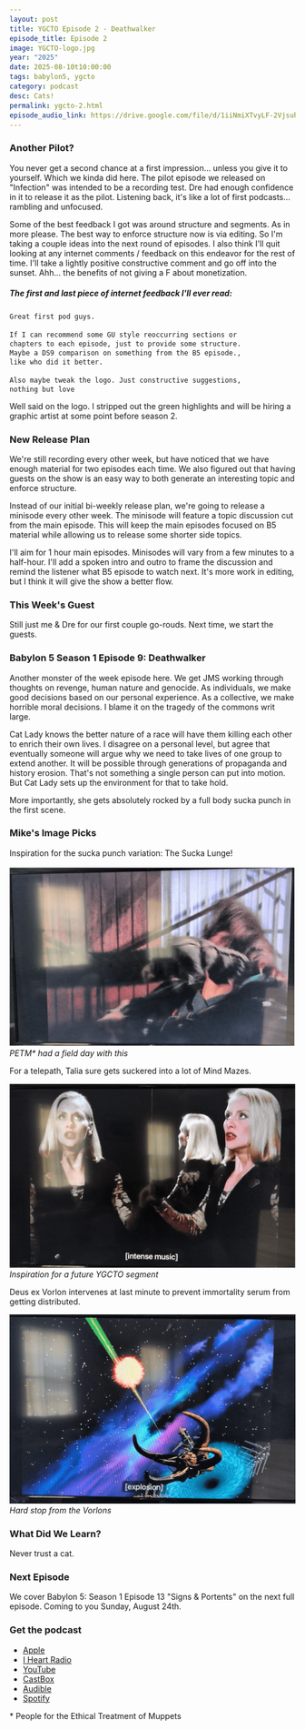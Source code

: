 ```yaml
---
layout: post
title: YGCTO Episode 2 - Deathwalker
episode_title: Episode 2
image: YGCTO-logo.jpg
year: "2025"
date: 2025-08-10t10:00:00
tags: babylon5, ygcto
category: podcast
desc: Cats!
permalink: ygcto-2.html
episode_audio_link: https://drive.google.com/file/d/1iiNmiXTvyLF-2VjsuhaRKVLbmdvjbzzt/view?usp=sharing
---
```


### Another Pilot?

You never get a second chance at a first impression... unless you give it to yourself. Which we kinda did here. The pilot episode we released on "Infection" was intended to be a recording test. Dre had enough confidence in it to release it as the pilot. Listening back, it's like a lot of first podcasts... rambling and unfocused.

Some of the best feedback I got was around structure and segments. As in more please. The best way to enforce structure now is via editing. So I'm taking a couple ideas into the next round of episodes. I also think I'll quit looking at any internet comments / feedback on this endeavor for the rest of time. I'll take a lightly positive constructive comment and go off into the sunset. Ahh... the benefits of not giving a F about monetization.

##### The first and last piece of internet feedback I'll ever read:

```
Great first pod guys.

If I can recommend some GU style reoccurring sections or
chapters to each episode, just to provide some structure.
Maybe a DS9 comparison on something from the B5 episode.,
like who did it better.

Also maybe tweak the logo. Just constructive suggestions,
nothing but love
```

Well said on the logo. I stripped out the green highlights and will be hiring a graphic artist at some point before season 2.

### New Release Plan

We're still recording every other week, but have noticed that we have enough material for two episodes each time. We also figured out that having guests on the show is an easy way to both generate an interesting topic and enforce structure.

Instead of our initial bi-weekly release plan, we're going to release a minisode every other week. The minisode will feature a topic discussion cut from the main episode. This will keep the main episodes focused on B5 material while allowing us to release some shorter side topics.

I'll aim for 1 hour main episodes. Minisodes will vary from a few minutes to a half-hour. I'll add a spoken intro and outro to frame the discussion and remind the listener what B5 episode to watch next. It's more work in editing, but I think it will give the show a better flow.

### This Week's Guest

Still just me & Dre for our first couple go-rouds. Next time, we start the guests.

### Babylon 5 Season 1 Episode 9: Deathwalker

Another monster of the week episode here. We get JMS working through thoughts on revenge, human nature and genocide. As individuals, we make good decisions based on our personal experience. As a collective, we make horrible moral decisions. I blame it on the tragedy of the commons writ large.

Cat Lady knows the better nature of a race will have them killing each other to enrich their own lives. I disagree on a personal level, but agree that eventually someone will argue why we need to take lives of one group to extend another. It will be possible through generations of propaganda and history erosion. That's not something a single person can put into motion. But Cat Lady sets up the environment for that to take hold.

More importantly, she gets absolutely rocked by a full body sucka punch in the first scene.

### Mike's Image Picks

Inspiration for the sucka punch variation: The Sucka Lunge!

<div class="image-plus-caption">
<img src="/ms_assets/images/bab5/ep2/01-sucka-lunge.png" alt="I am so not a cat person">
<em>PETM* had a field day with this</em>
</div>

For a telepath, Talia sure gets suckered into a lot of Mind Mazes.

<div class="image-plus-caption">
<img src="/ms_assets/images/bab5/ep2/02-mind-maze.png" alt="Talia can you hear me?">
<em>Inspiration for a future YGCTO segment</em>
</div>

Deus ex Vorlon intervenes at last minute to prevent immortality serum from getting distributed.

<div class="image-plus-caption">
<img src="/ms_assets/images/bab5/ep2/03-vorlon-punch.png" alt="Mollusk In Space!">
<em>Hard stop from the Vorlons</em>
</div>

### What Did We Learn?

Never trust a cat.

### Next Episode

We cover Babylon 5: Season 1 Episode 13 "Signs & Portents" on the next full episode. Coming to you Sunday, August 24th.

### Get the podcast

- <a href="https://podcasts.apple.com/us/podcast/you-gotta-check-this-out/id1827840063" target="_blank">Apple</a>
- <a href="https://www.iheart.com/podcast/269-you-gotta-check-this-out-286870826/" target="_blank">I Heart Radio</a>
- <a href="https://www.youtube.com/watch?v=tJklo8C_wLk&list=PL5N0kOYu7gH4ttYHJz4vlQNiwhAcNDIYe" target="_blank">YouTube</a>
- <a href="https://castbox.fm/channel/You-Gotta-Check-This-Out!-id6684593?country=us" target="_blank">CastBox</a>
- <a href="https://www.audible.com/podcast/ITEM_NAME/B0FHZD3TV9?qid=1753047101&sr=1-1&ref_pageloadid=not_applicable&pf_rd_p=83218cca-c308-412f-bfcf-90198b687a2f&pf_rd_r=1Y22648K70VFN579SFNF&plink=MgJUQtEbuvASs5gh&pageLoadId=CkYrwLMhoqxJDaDb&creativeId=0d6f6720-f41c-457e-a42b-8c8dceb62f2c&ref=a_search_c3_lProduct_1_1" target="_blank">Audible</a>
- <a href="https://open.spotify.com/show/4IQrAJ74XC2gd70U9OG1qq" target="_blank">Spotify</a>

\* People for the Ethical Treatment of Muppets


